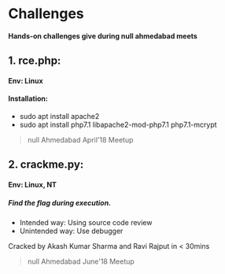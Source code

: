 Challenges
==============
#### Hands-on challenges give during null ahmedabad meets
## 1. rce.php:
#### Env: Linux
#### Installation:

* sudo apt install apache2
* sudo apt install php7.1 libapache2-mod-php7.1 php7.1-mcrypt
> null Ahmedabad April'18 Meetup
## 2. crackme.py:
#### Env: Linux, NT

##### Find the flag during execution.
* Intended way: Using source code review
* Unintended way: Use debugger

Cracked by Akash Kumar Sharma and Ravi Rajput in < 30mins
> null Ahmedabad June'18 Meetup
